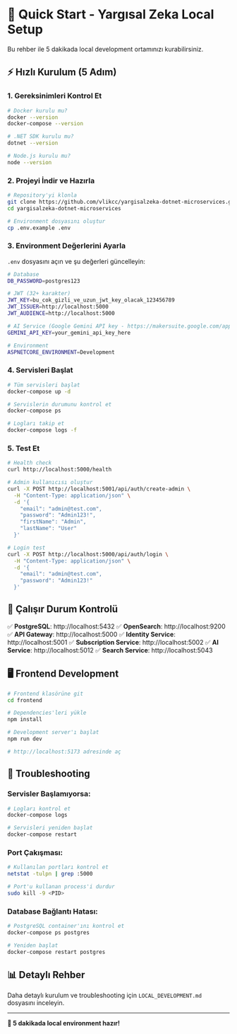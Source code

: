 # 🚀 Quick Start - Yargısal Zeka Local Setup

Bu rehber ile 5 dakikada local development ortamınızı kurabilirsiniz.

## ⚡ Hızlı Kurulum (5 Adım)

### 1. Gereksinimleri Kontrol Et
```bash
# Docker kurulu mu?
docker --version
docker-compose --version

# .NET SDK kurulu mu?
dotnet --version

# Node.js kurulu mu?
node --version
```

### 2. Projeyi İndir ve Hazırla
```bash
# Repository'yi klonla
git clone https://github.com/vlikcc/yargisalzeka-dotnet-microservices.git
cd yargisalzeka-dotnet-microservices

# Environment dosyasını oluştur
cp .env.example .env
```

### 3. Environment Değerlerini Ayarla
`.env` dosyasını açın ve şu değerleri güncelleyin:

```bash
# Database
DB_PASSWORD=postgres123

# JWT (32+ karakter)
JWT_KEY=bu_cok_gizli_ve_uzun_jwt_key_olacak_123456789
JWT_ISSUER=http://localhost:5000
JWT_AUDIENCE=http://localhost:5000

# AI Service (Google Gemini API key - https://makersuite.google.com/app/apikey)
GEMINI_API_KEY=your_gemini_api_key_here

# Environment
ASPNETCORE_ENVIRONMENT=Development
```

### 4. Servisleri Başlat
```bash
# Tüm servisleri başlat
docker-compose up -d

# Servislerin durumunu kontrol et
docker-compose ps

# Logları takip et
docker-compose logs -f
```

### 5. Test Et
```bash
# Health check
curl http://localhost:5000/health

# Admin kullanıcısı oluştur
curl -X POST http://localhost:5001/api/auth/create-admin \
  -H "Content-Type: application/json" \
  -d '{
    "email": "admin@test.com",
    "password": "Admin123!",
    "firstName": "Admin",
    "lastName": "User"
  }'

# Login test
curl -X POST http://localhost:5000/api/auth/login \
  -H "Content-Type: application/json" \
  -d '{
    "email": "admin@test.com",
    "password": "Admin123!"
  }'
```

## 🎯 Çalışır Durum Kontrolü

✅ **PostgreSQL**: http://localhost:5432
✅ **OpenSearch**: http://localhost:9200
✅ **API Gateway**: http://localhost:5000
✅ **Identity Service**: http://localhost:5001
✅ **Subscription Service**: http://localhost:5002
✅ **AI Service**: http://localhost:5012
✅ **Search Service**: http://localhost:5043

## 🖥️ Frontend Development

```bash
# Frontend klasörüne git
cd frontend

# Dependencies'leri yükle
npm install

# Development server'ı başlat
npm run dev

# http://localhost:5173 adresinde aç
```

## 🔧 Troubleshooting

### Servisler Başlamıyorsa:
```bash
# Logları kontrol et
docker-compose logs

# Servisleri yeniden başlat
docker-compose restart
```

### Port Çakışması:
```bash
# Kullanılan portları kontrol et
netstat -tulpn | grep :5000

# Port'u kullanan process'i durdur
sudo kill -9 <PID>
```

### Database Bağlantı Hatası:
```bash
# PostgreSQL container'ını kontrol et
docker-compose ps postgres

# Yeniden başlat
docker-compose restart postgres
```

## 📊 Detaylı Rehber

Daha detaylı kurulum ve troubleshooting için `LOCAL_DEVELOPMENT.md` dosyasını inceleyin.

---

**🎉 5 dakikada local environment hazır!**
